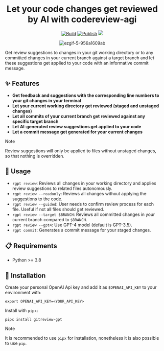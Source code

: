 <div align="center">

# Let your code changes get reviewed by AI with codereview-agi

[![Build](https://github.com/fynnfluegge/gitreview-gpt/actions/workflows/build.yml/badge.svg?branch=main)](https://github.com/fynnfluegge/gitreview-gpt/actions/workflows/build.yml)
[![Publish](https://github.com/fynnfluegge/gitreview-gpt/actions/workflows/publish.yml/badge.svg?branch=main)](https://github.com/fynnfluegge/gitreview-gpt/actions/workflows/publish.yml)
<a href="https://github.com/fynnfluegge/rocketnotes/blob/main/LICENSE">
  <img src="https://img.shields.io/badge/License-MIT-green.svg"/>
</a>
  
</div>

<div align="center">
  
![ezgif-5-956a1609ab](https://github.com/fynnfluegge/gitreview-gpt/assets/16321871/ce68fb34-2748-4929-aaaa-b2a1271301a5)

</div>

Get review suggestions to changes in your git working directory or to any committed changes in your current branch against a target branch and let these suggestions get applied to your code
with an informative commit message.

## ✨ Features

- **Get feedback and suggestions with the corresponding line numbers to your git changes in your terminal**
- **Let your current working directory get reviewed (staged and unstaged changes)**
- **Let all commits of your current branch get reviewed against any specific target branch**
- **Let AI-generated review suggestions get applied to your code**
- **Let a commit message get generated for your current changes**

> [!NOTE]
> Review suggestions will only be applied to files without unstaged changes, so that nothing is overridden.

## 🚀 Usage

- `rgpt review`: Reviews all changes in your working directory and applies review suggestions to related files autonomously.
- `rgpt review --readonly`: Reviews all changes without applying the suggestions to the code.
- `rgpt review --guided`: User needs to confirm review process for each file. Useful if not all files should get reviewed.
- `rgpt review --target $BRANCH`: Reviews all committed changes in your current branch compared to `$BRANCH`.
- `rgpt review --gpt4`: Use GPT-4 model (default is GPT-3.5).
- `rgpt commit`: Generates a commit message for your staged changes.

## 📋 Requirements

- Python >= 3.8

## 🔧 Installation

Create your personal OpenAI Api key and add it as `$OPENAI_API_KEY` to your environment with:

```
export OPENAI_API_KEY=<YOUR_API_KEY>
```

Install with `pipx`:

```
pipx install gitreview-gpt
```

> [!NOTE]
> It is recommended to use `pipx` for installation, nonetheless it is also possible to use `pip`.
